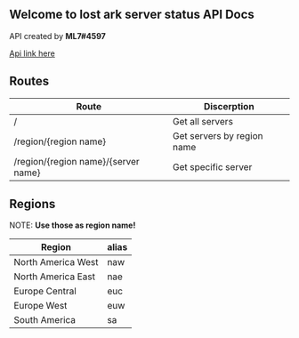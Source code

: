 ## Welcome to lost ark server status API Docs

API created by **ML7#4597** 

[Api link here](https://lostark-server-status-api.onrender.com/)

## Routes

| Route                               | Discerption                |
| ----------------------------------- | -------------------------- |
| /                                   | Get all servers            |
| /region/{region name}               | Get servers by region name |
| /region/{region name}/{server name} | Get specific server        |

## Regions

NOTE: **Use those as region name!**

| Region             | alias |
| ------------------ | ----- |
| North America West | naw   |
| North America East | nae   |
| Europe Central     | euc   |
| Europe West        | euw   |
| South America      | sa    |
